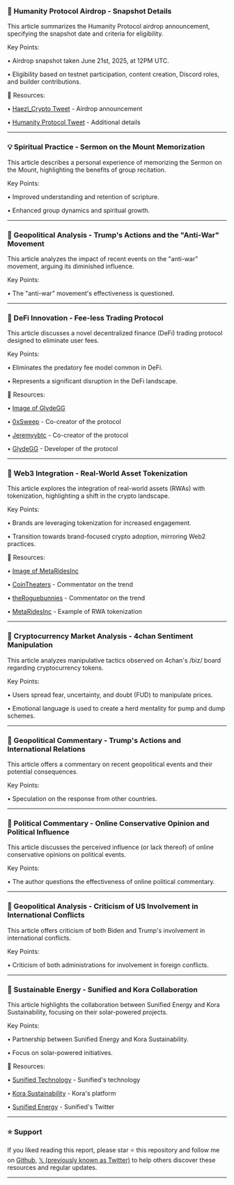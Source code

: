 ### 🤖 Humanity Protocol Airdrop - Snapshot Details

This article summarizes the Humanity Protocol airdrop announcement, specifying the snapshot date and criteria for eligibility.

Key Points:

• Airdrop snapshot taken June 21st, 2025, at 12PM UTC.

• Eligibility based on testnet participation, content creation, Discord roles, and builder contributions.


🔗 Resources:

• [Haezl_Crypto Tweet](https://x.com/Haezl_Crypto/status/1936686107296497896) - Airdrop announcement

• [Humanity Protocol Tweet](https://x.com/Humanityprot/status/1936397059743154201) - Additional details


---
### 💡 Spiritual Practice - Sermon on the Mount Memorization

This article describes a personal experience of memorizing the Sermon on the Mount, highlighting the benefits of group recitation.

Key Points:

• Improved understanding and retention of scripture.

• Enhanced group dynamics and spiritual growth.


---
### 🤖 Geopolitical Analysis - Trump's Actions and the "Anti-War" Movement

This article analyzes the impact of recent events on the "anti-war" movement, arguing its diminished influence.

Key Points:

• The "anti-war" movement's effectiveness is questioned.


---
### 🚀 DeFi Innovation - Fee-less Trading Protocol

This article discusses a novel decentralized finance (DeFi) trading protocol designed to eliminate user fees.

Key Points:

•  Eliminates the predatory fee model common in DeFi.

• Represents a significant disruption in the DeFi landscape.


🔗 Resources:

• [Image of GlydeGG](https://pbs.twimg.com/media/Gt_iVlWbgAAz73W?format=jpg&name=small)

• [0xSweep](https://x.com/0xSweep) - Co-creator of the protocol

• [Jeremyybtc](https://x.com/Jeremyybtc) - Co-creator of the protocol

• [GlydeGG](https://x.com/GlydeGG) -  Developer of the protocol


---
### 🤖 Web3 Integration - Real-World Asset Tokenization

This article explores the integration of real-world assets (RWAs) with tokenization, highlighting a shift in the crypto landscape.

Key Points:

•  Brands are leveraging tokenization for increased engagement.

• Transition towards brand-focused crypto adoption, mirroring Web2 practices.



🔗 Resources:

• [Image of MetaRidesInc](https://pbs.twimg.com/amplify_video_thumb/1935734686233374720/img/uYmwFhfoDpb9FiGF.jpg)

• [CoinTheaters](https://x.com/CoinTheaters) - Commentator on the trend

• [theRoguebunnies](https://x.com/theRoguebunnies) - Commentator on the trend

• [MetaRidesInc](https://x.com/MetaRidesInc) - Example of RWA tokenization


---
### 🤖 Cryptocurrency Market Analysis - 4chan Sentiment Manipulation

This article analyzes manipulative tactics observed on 4chan's /biz/ board regarding cryptocurrency tokens.

Key Points:

•  Users spread fear, uncertainty, and doubt (FUD) to manipulate prices.

• Emotional language is used to create a herd mentality for pump and dump schemes.


---
### 🤖 Geopolitical Commentary - Trump's Actions and International Relations

This article offers a commentary on recent geopolitical events and their potential consequences.

Key Points:

•  Speculation on the response from other countries.


---
### 🤖 Political Commentary - Online Conservative Opinion and Political Influence

This article discusses the perceived influence (or lack thereof) of online conservative opinions on political events.

Key Points:

• The author questions the effectiveness of online political commentary.


---
### 🤖 Geopolitical Analysis - Criticism of US Involvement in International Conflicts

This article offers criticism of both Biden and Trump's involvement in international conflicts.

Key Points:

•  Criticism of both administrations for involvement in foreign conflicts.


---
### 🚀 Sustainable Energy - Sunified and Kora Collaboration

This article highlights the collaboration between Sunified Energy and Kora Sustainability, focusing on their solar-powered projects.


Key Points:

•  Partnership between Sunified Energy and Kora Sustainability.

• Focus on solar-powered initiatives.


🔗 Resources:

• [Sunified Technology](http://Sunified.com/technology) - Sunified's technology

• [Kora Sustainability](http://kora.app) - Kora's platform

• [Sunified Energy](https://x.com/SunifiedEnergy) - Sunified's Twitter


---

### ⭐️ Support

If you liked reading this report, please star ⭐️ this repository and follow me on [Github](https://github.com/Drix10), [𝕏 (previously known as Twitter)](https://x.com/DRIX_10_) to help others discover these resources and regular updates.

---